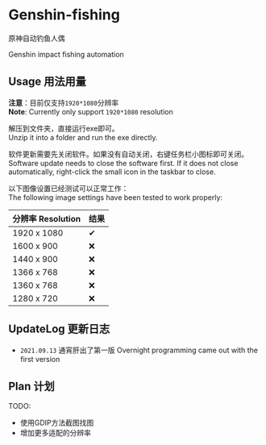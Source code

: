 # Genshin-fishing

原神自动钓鱼人偶

Genshin impact fishing automation

## Usage 用法用量
**注意**：目前仅支持`1920*1080`分辨率  
**Note**: Currently only support `1920*1080` resolution

解压到文件夹，直接运行exe即可。  
Unzip it into a folder and run the exe directly.

软件更新需要先关闭软件。如果没有自动关闭，右键任务栏小图标即可关闭。  
Software update needs to close the software first. If it does not close automatically, right-click the small icon in the taskbar to close.

以下图像设置已经测试可以正常工作：  
The following image settings have been tested to work properly:

| 分辨率 Resolution | 结果 |
| ----------------- | ---- |
| 1920 x 1080       | ✔    |
| 1600 x 900        | ❌    |
| 1440 x 900        | ❌    |
| 1366 x 768        | ❌    |
| 1360 x 768        | ❌    |
| 1280 x 720        | ❌    |




## UpdateLog 更新日志

- `2021.09.13` 通宵肝出了第一版 Overnight programming came out with the first version

## Plan 计划
TODO:  
   - 使用GDIP方法截图找图
   - 增加更多适配的分辨率

